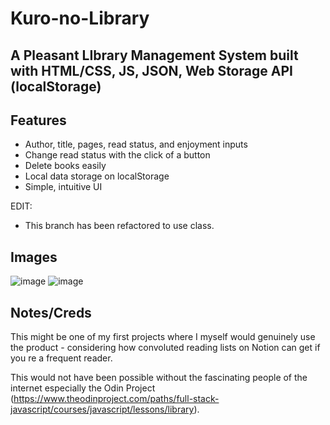 # Kuro-no-Library
## A Pleasant LIbrary Management System built with HTML/CSS, JS, JSON, Web Storage API (localStorage)

## Features 
* Author, title, pages, read status, and enjoyment inputs
* Change read status with the click of a button 
* Delete books easily 
* Local data storage on localStorage 
* Simple, intuitive UI 

EDIT: 

- This branch has been refactored to use class.

## Images 
 
![image](https://user-images.githubusercontent.com/71617542/130335934-75ffe999-2e18-42a5-a601-600686cbe2b0.png)
![image](https://user-images.githubusercontent.com/71617542/130336047-fb297dcc-06a5-48e6-869a-794c688926bc.png)

## Notes/Creds

This might be one of my first projects where I myself would genuinely use the product - considering how convoluted reading lists on Notion can get if you re a frequent reader. 

This would not have been possible without the fascinating people of the internet especially the Odin Project (https://www.theodinproject.com/paths/full-stack-javascript/courses/javascript/lessons/library). 


